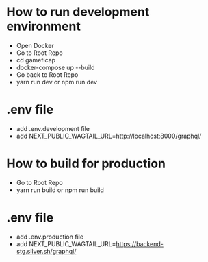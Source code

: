 # How to run development environment

- Open Docker
- Go to Root Repo
- cd gameficap
- docker-compose up --build
- Go back to Root Repo
- yarn run dev or npm run dev

# .env file

- add .env.development file
- add NEXT_PUBLIC_WAGTAIL_URL=http://localhost:8000/graphql/

# How to build for production

- Go to Root Repo
- yarn run build or npm run build

# .env file

- add .env.production file
- add NEXT_PUBLIC_WAGTAIL_URL=https://backend-stg.silver.sh/graphql/
